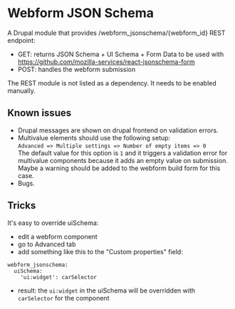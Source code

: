 # Webform JSON Schema

A Drupal module that provides /webform_jsonschema/{webform_id} REST endpoint:
- GET: returns JSON Schema + UI Schema + Form Data to be used with https://github.com/mozilla-services/react-jsonschema-form
- POST: handles the webform submission

The REST module is not listed as a dependency. It needs to be enabled manually.

## Known issues

- Drupal messages are shown on drupal frontend on validation errors.
- Multivalue elements should use the following setup:  
`Advanced => Multiple settings => Number of empty items => 0`  
The default value for this option is `1` and it triggers a validation error for multivalue components because it adds an empty value on submission.  
Maybe a warning should be added to the webform build form for this case.
- Bugs.

## Tricks

It's easy to override uiSchema:
- edit a webform component
- go to Advanced tab
- add something like this to the "Custom properties" field:
```
webform_jsonschema:
  uiSchema:
    'ui:widget': carSelector
```
- result: the `ui:widget` in the uiSchema will be overridden with `carSelector` for the component
